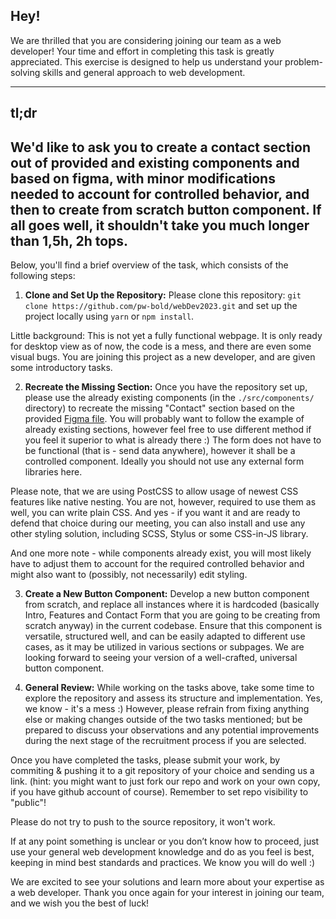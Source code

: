 ## Hey!

We are thrilled that you are considering joining our team as a web developer! Your time and effort in completing this task is greatly appreciated. This exercise is designed to help us understand your problem-solving skills and general approach to web development.

---
## tl;dr
We'd like to ask you to create a contact section out of provided and existing components and based on figma, with minor modifications needed to account for controlled behavior, and then to create from scratch button component. If all goes well, it shouldn't take you much longer than 1,5h, 2h tops.
---

Below, you'll find a brief overview of the task, which consists of the following steps:

1. **Clone and Set Up the Repository:**
Please clone this repository: `git clone https://github.com/pw-bold/webDev2023.git` and set up the project locally using `yarn` or `npm install`.

Little background: This is not yet a fully functional webpage. It is only ready for desktop view as of now, the code is a mess, and there are even some visual bugs. You are joining this project as a new developer, and are given some introductory tasks. 

2. **Recreate the Missing Section:**
Once you have the repository set up, please use the already existing components (in the `./src/components/` directory) to recreate the missing "Contact" section based on the provided [Figma file](https://www.figma.com/file/F9HsljkHJmMixYSu858rm9/WebDev-2023---Recruitment-Task?node-id=0%3A1&t=fOXTnpok6EGe4Nm3-1). You will probably want to follow the example of already existing sections, however feel free to use different method if you feel it superior to what is already there :) The form does not have to be functional (that is - send data anywhere), however it shall be a controlled component. Ideally you should not use any external form libraries here.

Please note, that we are using PostCSS to allow usage of newest CSS features like native nesting. You are not, however, required to use them as well, you can write plain CSS. And yes - if you want it and are ready to defend that choice during our meeting, you can also install and use any other styling solution, including SCSS, Stylus or some CSS-in-JS library.

And one more note - while components already exist, you will most likely have to adjust them to account for the required controlled behavior and might also want to (possibly, not necessarily) edit styling.

3. **Create a New Button Component:**
Develop a new button component from scratch, and replace all instances where it is hardcoded (basically Intro, Features and Contact Form that you are going to be creating from scratch anyway) in the current codebase. Ensure that this component is versatile, structured well, and can be easily adapted to different use cases, as it may be utilized in various sections or subpages. We are looking forward to seeing your version of a well-crafted, universal button component.

4. **General Review:**
While working on the tasks above, take some time to explore the repository and assess its structure and implementation. Yes, we know - it's a mess :) However, please refrain from fixing anything else or making changes outside of the two tasks mentioned; but be prepared to discuss your observations and any potential improvements during the next stage of the recruitment process if you are selected.

Once you have completed the tasks, please submit your work, by commiting & pushing it to a git repository of your choice and sending us a link. (hint: you might want to just fork our repo and work on your own copy, if you have github account of course). Remember to set repo visibility to "public"!

Please do not try to push to the source repository, it won't work.

If at any point something is unclear or you don’t know how to proceed, just use your general web development knowledge and do as you feel is best, keeping in mind best standards and practices. We know you will do well :)

We are excited to see your solutions and learn more about your expertise as a web developer. Thank you once again for your interest in joining our team, and we wish you the best of luck!